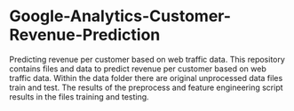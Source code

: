 # Google-Analytics-Customer-Revenue-Prediction
Predicting revenue per customer based on web traffic data.
This repository contains files and data to predict revenue per customer based on web traffic data. 
Within the data folder there are original unprocessed data files train and test. 
The results of the preprocess and feature engineering script results in the files training and testing.

